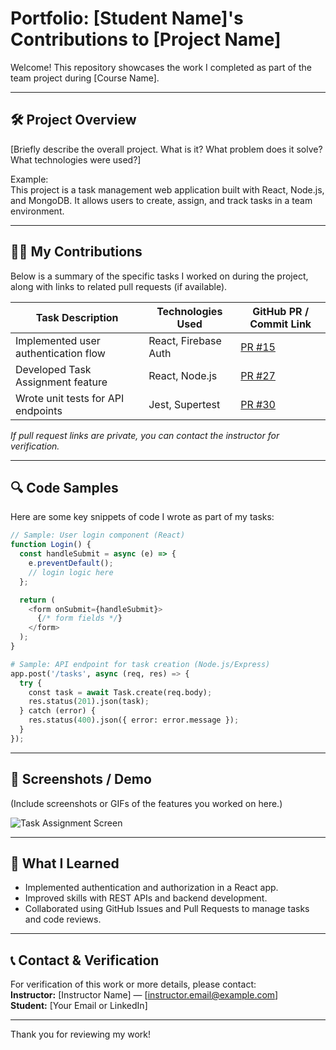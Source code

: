 # Portfolio: [Student Name]'s Contributions to [Project Name]

Welcome! This repository showcases the work I completed as part of the team project during [Course Name].

---

## 🛠 Project Overview

[Briefly describe the overall project. What is it? What problem does it solve? What technologies were used?]

Example:  
This project is a task management web application built with React, Node.js, and MongoDB. It allows users to create, assign, and track tasks in a team environment.

---

## 👩‍💻 My Contributions

Below is a summary of the specific tasks I worked on during the project, along with links to related pull requests (if available).

| Task Description                    | Technologies Used       | GitHub PR / Commit Link       |
|-----------------------------------|------------------------|------------------------------|
| Implemented user authentication flow | React, Firebase Auth    | [PR #15](https://github.com/your-org/project/pull/15) |
| Developed Task Assignment feature   | React, Node.js          | [PR #27](https://github.com/your-org/project/pull/27) |
| Wrote unit tests for API endpoints   | Jest, Supertest         | [PR #30](https://github.com/your-org/project/pull/30) |

*If pull request links are private, you can contact the instructor for verification.*

---

## 🔍 Code Samples

Here are some key snippets of code I wrote as part of my tasks:

```javascript
// Sample: User login component (React)
function Login() {
  const handleSubmit = async (e) => {
    e.preventDefault();
    // login logic here
  };

  return (
    <form onSubmit={handleSubmit}>
      {/* form fields */}
    </form>
  );
}
```

```python
# Sample: API endpoint for task creation (Node.js/Express)
app.post('/tasks', async (req, res) => {
  try {
    const task = await Task.create(req.body);
    res.status(201).json(task);
  } catch (error) {
    res.status(400).json({ error: error.message });
  }
});
```

---

## 📸 Screenshots / Demo

(Include screenshots or GIFs of the features you worked on here.)

![Task Assignment Screen](./screenshots/task-assignment.png)

---

## 📖 What I Learned

- Implemented authentication and authorization in a React app.
- Improved skills with REST APIs and backend development.
- Collaborated using GitHub Issues and Pull Requests to manage tasks and code reviews.

---

## 📞 Contact & Verification

For verification of this work or more details, please contact:  
**Instructor:** [Instructor Name] — [instructor.email@example.com]  
**Student:** [Your Email or LinkedIn]

---

Thank you for reviewing my work!